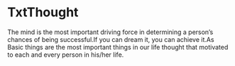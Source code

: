 # TxtThought
The mind is the most important driving force in determining a person’s chances of being successful.If you can dream it, you can achieve it.As Basic things are the most important things in our life thought that motivated to each and every person in his/her life.
